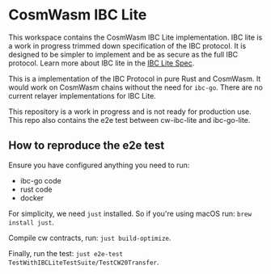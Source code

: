 # CosmWasm IBC Lite

This workspace contains the CosmWasm IBC Lite implementation. IBC lite is a work in progress trimmed down specification of the IBC protocol. It is designed to be simpler to implement and be as secure as the full IBC protocol. Learn more about IBC lite in the [IBC Lite Spec](https://github.com/cosmos/ibc/pull/1093).

This is a implementation of the IBC Protocol in pure Rust and CosmWasm. It would work on CosmWasm chains without the need for `ibc-go`. There are no current relayer implementations for IBC Lite.

This repository is a work in progress and is not ready for production use. This repo also contains the e2e test between cw-ibc-lite and ibc-go-lite.

## How to reproduce the e2e test

Ensure you have configured anything you need to run:

- ibc-go code
- rust code
- docker

For simplicity, we need `just` installed. So if you're using macOS run: `brew install just`.

Compile cw contracts, run: `just build-optimize`.

Finally, run the test: `just e2e-test TestWithIBCLiteTestSuite/TestCW20Transfer`.
